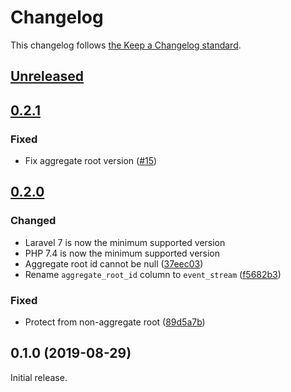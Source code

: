 # Changelog

This changelog follows [the Keep a Changelog standard](https://keepachangelog.com).

## [Unreleased](https://github.com/EventSaucePHP/LaravelEventSauce/compare/0.2.1...master)


## [0.2.1](https://github.com/EventSaucePHP/LaravelEventSauce/compare/0.2.0...0.2.1)

### Fixed
- Fix aggregate root version ([#15](https://github.com/EventSaucePHP/LaravelEventSauce/pull/15))


## [0.2.0](https://github.com/EventSaucePHP/LaravelEventSauce/compare/0.1.0...0.2.0)

### Changed
- Laravel 7 is now the minimum supported version
- PHP 7.4 is now the minimum supported version
- Aggregate root id cannot be null ([37eec03](https://github.com/EventSaucePHP/LaravelEventSauce/commit/37eec039172ce12a6875ca099d6ea0ff080a0c73))
- Rename `aggregate_root_id` column to `event_stream` ([f5682b3](https://github.com/EventSaucePHP/LaravelEventSauce/commit/f5682b39b23f4857512273b81561c381c91570d8))

### Fixed
- Protect from non-aggregate root ([89d5a7b](https://github.com/EventSaucePHP/LaravelEventSauce/commit/89d5a7b63ec46b04e7535f199bca645cc6b09352))


## 0.1.0 (2019-08-29)

Initial release.
